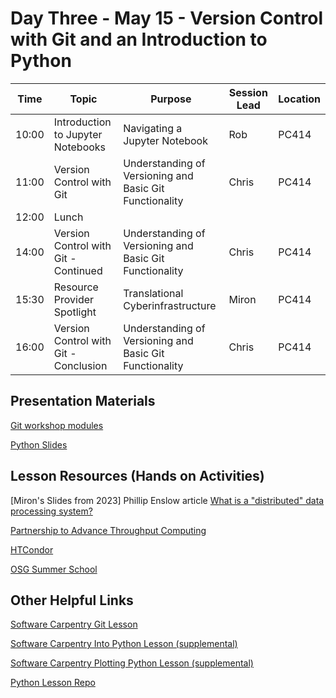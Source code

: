 # Day Three - May 15 - Version Control with Git and an Introduction to Python 

| Time | Topic                       | Purpose | Session Lead | Location |
|------|-----------------------------|---------|--------------|----------|
| 10:00 | Introduction to Jupyter Notebooks    | Navigating a Jupyter Notebook | Rob | PC414 |
| 11:00 | Version Control with Git | Understanding of Versioning and Basic Git Functionality | Chris | PC414 |
| 12:00 | Lunch                       | | | | 
| 14:00 | Version Control with Git - Continued | Understanding of Versioning and Basic Git Functionality | Chris | PC414 | 
| 15:30 | Resource Provider Spotlight | Translational Cyberinfrastructure | Miron | PC414 | 
| 16:00 | Version Control with Git - Conclusion | Understanding of Versioning and Basic Git Functionality | Chris | PC414 |

## Presentation Materials

[Git workshop modules](git/)

[Python Slides](https://docs.google.com/presentation/d/175WGoY7wreqT4HSNsBNovBffI_prKIVgDwIgwCga84E/edit#slide=id.g23f49913e7f_0_9n)

## Lesson Resources (Hands on Activities)

[Miron's Slides from 2023]
Phillip Enslow article [What is a "distributed" data processing system?](https://ieeexplore.ieee.org/abstract/document/1646676)

[Partnership to Advance Throughput Computing](https://path-cc.io/)

[HTCondor](https://htcondor.org/)

[OSG Summer School](https://osg-htc.org/community/school.html)  

## Other Helpful Links
[Software Carpentry Git Lesson](https://swcarpentry.github.io/git-novice/)

[Software Carpentry Into Python Lesson (supplemental)](https://swcarpentry.github.io/python-novice-inflammation/)

[Software Carpentry Plotting Python Lesson (supplemental)](http://swcarpentry.github.io/python-novice-gapminder/)

[Python Lesson Repo](https://github.com/ricardo0129/PythonWorkshop)
